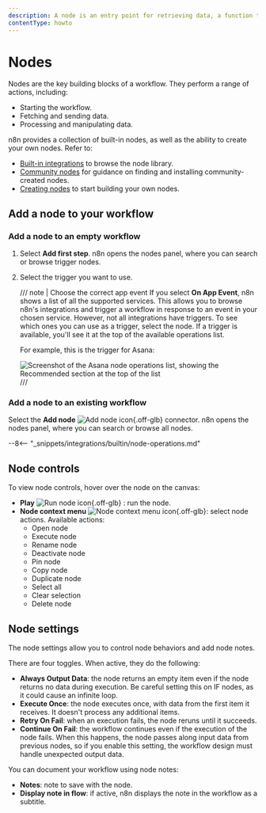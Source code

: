 ```yaml
---
description: A node is an entry point for retrieving data, a function to process data, or an exit for sending data.
contentType: howto
---
```


# Nodes

Nodes are the key building blocks of a workflow. They perform a range of actions, including:

* Starting the workflow.
* Fetching and sending data.
* Processing and manipulating data.

n8n provides a collection of built-in nodes, as well as the ability to create your own nodes. Refer to:

* [Built-in integrations](/integrations/builtin/node-types/) to browse the node library.
* [Community nodes](/integrations/community-nodes/installation/) for guidance on finding and installing community-created nodes.
* [Creating nodes](/integrations/creating-nodes/overview/) to start building your own nodes.


## Add a node to your workflow

### Add a node to an empty workflow

1. Select **Add first step**. n8n opens the nodes panel, where you can search or browse trigger nodes.
2. Select the trigger you want to use.

    /// note | Choose the correct app event
	If you select **On App Event**, n8n shows a list of all the supported services. This allows you to browse n8n's integrations and trigger a workflow in response to an event in your chosen service. However, not all integrations have triggers. To see which ones you can use as a trigger, select the node. If a trigger is available, you'll see it at the top of the available operations list.

	For example, this is the trigger for Asana:

	![Screenshot of the Asana node operations list, showing the Recommended section at the top of the list](/_images/workflows/components/nodes/recommended-trigger.png)
	///

### Add a node to an existing workflow

Select the **Add node** <span class="inline-image">![Add node icon](/_images/try-it-out/add-node-small.png){.off-glb}</span> connector. n8n opens the nodes panel, where you can search or browse all nodes.

--8<-- "_snippets/integrations/builtin/node-operations.md"

## Node controls

To view node controls, hover over the node on the canvas:

* **Play** <span class="inline-image">![Run node icon](/_images/common-icons/play-node.png){.off-glb}</span> : run the node.
* **Node context menu** <span class="inline-image">![Node context menu icon](/_images/common-icons/node-context-menu.png){.off-glb}</span>: select node actions. Available actions:
	* Open node
	* Execute node
	* Rename node
	* Deactivate node
	* Pin node
	* Copy node
	* Duplicate node
	* Select all
	* Clear selection
	* Delete node

## Node settings

The node settings allow you to control node behaviors and add node notes.

There are four toggles. When active, they do the following:

* **Always Output Data**: the node returns an empty item even if the node returns no data during execution. Be careful setting this on IF nodes, as it could cause an infinite loop.
* **Execute Once**: the node executes once, with data from the first item it receives. It doesn't process any additional items.
* **Retry On Fail**: when an execution fails, the node reruns until it succeeds. 
* **Continue On Fail**: the workflow continues even if the execution of the node fails. When this happens, the node passes along input data from previous nodes, so if you enable this setting, the workflow design must handle unexpected output data.

You can document your workflow using node notes:

* **Notes**: note to save with the node.
* **Display note in flow**: if active, n8n displays the note in the workflow as a subtitle.
